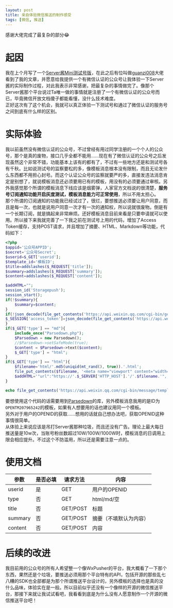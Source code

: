 ```yaml
---
layout: post
title: 亲自体验微信推送的制作感受
tags: [微信, 推送]
---
```


  感谢大佬完成了最复杂的部分😂<!--more-->    
  
# 起因
  我在上个月写了一个[Server酱Mini测试号版](/2021/02/02/serverchan.html)，在此之后有位叫做[guanzi008](https://github.com/guanzi008)大佬看到了我的文章，并愿意给我提供一个有微信认证的公众号让我体验一下Server酱的实际制作过程，对此我表示非常感谢，把最复杂的事情做完了。像那个Server酱那个平台说过Ta唯一做的事情就是注册了一个有微信认证的公众号而已，毕竟微信开放文档傻子都能看懂，没什么技术难度。   
  正好这次有了这个机会，我就可以真正体验一下测试号和通过了微信认证的服务号之间到底有什么样的区别。   

# 实际体验
  我以前虽然没有微信认证的公众号，不过曾经有用过同学注册的一个个人的公众号，那个是真的废物，接口几乎全都不能用……现在有了微信认证的公众号之后发现虽然这个非常不错，功能基本上该有的都有了，不过有一些地方还是和测试号各有千秋。比如说测试号的监察要松的多，像模板消息根本没有限制，而且无论发什么东西都不用担心封号。而这个认证公众号的监察就要严的多，直接发违法消息肯定是别想了，就说模板消息还必须要用已有的模板，用没有的必须要通过审核。另外我感觉那个所谓的模板消息下线应该是烟雾弹，人家官方文档说的很清楚，**服务号订阅通知功能开启灰度测试，模板消息能力可正常使用**，所以不用太担心。   
  那个所谓的订阅通知的功能我已经试过了，很烂，要想推送必须要让用户同意，而且是每一次，也就是说用户同意一次才有一次的通知权，所以说就很废物。倒是有一个长期订阅，就是搞起来非常麻烦。还好模板消息目前来看是只要申请就可以使用。所以接下来我就完善了一下我之前在测试号上用的代码，增加了Access Token缓存，支持POST请求，并且增加了摘要、HTML、Markdown等功能，代码如下：
```php
<?php
$appid='公众号APPID';
$secret='公众号Secret';
$userid=$_GET['userid'];
$template_id='模板ID';
$title=addslashes($_REQUEST['title']);
$summary=addslashes($_REQUEST['summary']);
$content=addslashes($_REQUEST['content']);

$addHTML="";
session_id('Storagepush');
session_start();
if(!$summary){
    $summary=$content;
}
if(!json_decode(file_get_contents('https://api.weixin.qq.com/cgi-bin/get_api_domain_ip?access_token='.$_SESSION['access_token']),true)['ip_list']){
$_SESSION['access_token']=json_decode(file_get_contents('https://api.weixin.qq.com/cgi-bin/token?grant_type=client_credential&appid='.$appid.'&secret='.$secret),true)['access_token'];
}
if($_GET['type'] == "md"){
    include_once("Parsedown.php");
    $Parsedown = new Parsedown();
    //$Parsedown->setSafeMode(true);
    $content = $Parsedown->text($content);
    $_GET['type'] = "html";
}
if($_GET['type'] == "html"){
    $filename='html/'.md5(uniqid(mt_rand(), true)).'.html';
    file_put_contents($filename, '<meta name="viewport" content="width=device-width, initial-scale=1"><title>'.$title.'</title><h1>'.$title.'</h1><hr>'.$content.'<hr><center>Powered By <a href="https://mabbs.github.io/">Mayx</a></center>');
    $addHTML='"url":"https://'.$_SERVER['HTTP_HOST'].'/'.$filename.'", ';
}

echo file_get_contents('https://api.weixin.qq.com/cgi-bin/message/template/send?access_token='.$_SESSION['access_token'], false, stream_context_create(array('http' => array('method'=>'post','header'=>"Content-Type: application/json;charset=utf-8",'content'=>'{"touser":"'.$userid.'","template_id":"'.$template_id.'", '.$addHTML.'"data":{"first": {"value":"'.$title.'"}, "keyword1": {"value":"'.$summary.'"}, "keyword2": {"value":"'.date('Y-m-d H:i:s').'"}}}'))));
```
  要想使用这个代码的话需要用到[Parsedown](https://github.com/erusev/parsedown)的库，另外模板消息我用的是ID为`OPENTM207965242`的模板，如果有人想要用的话也建议用同一个模板。   
  另外对于用户的OPENID的获取……想用的话就自己想办法吧，获取OPENID这种事情很简单。   
  从体验上来说应该是吊打Server酱那种垃圾，而且还没有广告。理论上最大每日推送量是10w次，当账号粉丝数超过10W/100W/1000W时，模板消息的日调用上限会相应提升。不过这个不防滥用，所以还是需要注意一点的。   

# 使用文档

| 参数 | 是否必填 | 请求方法 | 内容 |
| - | - | - | - |
| userid | 是 | GET | 用户的OPENID |
| type | 否 | GET | html/md/空 |
| title | 否 | GET/POST | 标题 |
| summary | 否 | GET/POST | 摘要（不填默认为内容） |
| content | 否 | GET/POST | 内容 |

# 后续的改进
  我目前用的公众号的所有人希望整一个像WxPusher的平台，我大概看了一下那个东西，果然还是个垃圾，要推送必须用那个平台特有的API，包括开源的那些乱七八糟的SDK也全部都是为那个所谓推送平台设计的，另外模板的选择也是真的没什么品味，体验实在是一般。所以目前似乎还没有一个像样的开源的微信推送平台，那接下来就让我试试看吧，我看看到底是为什么没有人愿意制作一个开源的微信推送平台吧！
